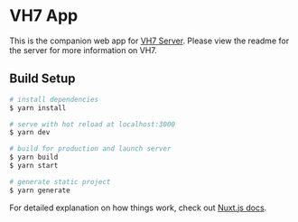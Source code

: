 # VH7 App

This is the companion web app for [VH7 Server](https://github.com/jake-walker/vh7). Please view the readme for the server for more information on VH7.

## Build Setup

```bash
# install dependencies
$ yarn install

# serve with hot reload at localhost:3000
$ yarn dev

# build for production and launch server
$ yarn build
$ yarn start

# generate static project
$ yarn generate
```

For detailed explanation on how things work, check out [Nuxt.js docs](https://nuxtjs.org).
